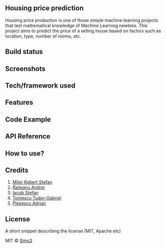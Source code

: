 ## Housing price prediction


Housing price production is one of those simple machine learning projects that test mathematical knowledge of Machine Learning newbies. This project aims to predict the price of a selling house based on factors such as location, type, number of rooms, etc.

## Build status


## Screenshots


## Tech/framework used


## Features


## Code Example


## API Reference


## How to use?


## Credits
1. [Miler Robert Stefan](https://github.com/MilerRS)
2. [Raileanu Andrei](https://github.com/R-And)
3. [Iacob Stefan](https://github.com/Stefan-Stev)
4. [Tomescu Tudor-Gabriel](https://github.com/Herastis)
5. [Plesescu Adrian](https://github.com/AdutP)

## License
A short snippet describing the license (MIT, Apache etc)

MIT © [Sims3]()
